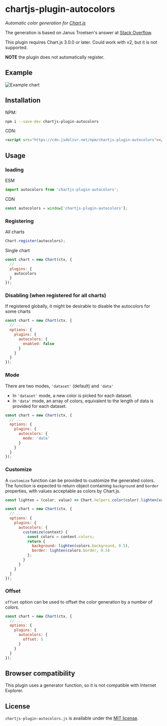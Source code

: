 # chartjs-plugin-autocolors

*Automatic color generation for [Chart.js](https://www.chartjs.org)*

The generation is based on Janus Troelsen's answer at [Stack Overflow](https://stackoverflow.com/a/13781114/10359775).

This plugin requires Chart.js 3.0.0 or later. Could work with v2, but it is not supported.

**NOTE** the plugin does not automatically register.

## Example

![Example chart](https://github.com/kurkle/chartjs-plugin-autocolors/raw/master/sample.png "Example chart")

## Installation

NPM:

```bash
npm i --save-dev chartjs-plugin-autocolors
```

CDN:

```html
<script src="https://cdn.jsdelivr.net/npm/chartjs-plugin-autocolors"></script>
```

## Usage

### loading

ESM

```js
import autocolors from 'chartjs-plugin-autocolors';
```

CDN

```js
const autocolors = window['chartjs-plugin-autocolors'];
```

### Registering

All charts

```js
Chart.register(autocolors);
```

Single chart

```js
const chart = new Chart(ctx, {
  // ...
  plugins: {
    autocolors
  }
});
```

### Disabling (when registered for all charts)

If registered globally, it might be desirable to disable the autocolors for some charts

```js
const chart = new Chart(ctx, {
  // ...
  options: {
    plugins: {
      autocolors: {
        enabled: false
      }
    }
  }
});
```

### Mode

There are two modes, `'dataset'` (default) and `'data'`

- In `'dataset'` mode, a new color is picked for each dataset.
- In `'data'` mode, an array of colors, equivalent to the length of data is provided for each dataset.

```js
const chart = new Chart(ctx, {
  // ...
  options: {
    plugins: {
      autocolors: {
        mode: 'data'
      }
    }
  }
});
```

### Customize

A `customize` function can be provided to customize the generated colors.
The function is expected to return object containing `background` and `border` properties,
with values acceptable as colors by Chart.js.

```js
const lighten = (color, value) => Chart.helpers.color(color).lighten(value).rgbString();

const chart = new Chart(ctx, {
  // ...
  options: {
    plugins: {
      autocolors: {
        customize(context) {
          const colors = context.colors;
          return {
            background: lighten(colors.background, 0.5),
            border: lighten(colors.border, 0.5)
          };
        }
      }
    }
  }
});
```

### Offset

`offset` option can be used to offset the color generation by a number of colors.

```js
const chart = new Chart(ctx, {
  // ...
  options: {
    plugins: {
      autocolors: {
        offset: 5
      }
    }
  }
});
```

## Browser compatibility

This plugin uses a generator function, so it is not compatible with Internet Explorer.

## License

`chartjs-plugin-autocolors.js` is available under the [MIT license](https://github.com/kurkle/chartjs-plugin-autocolors/blob/master/LICENSE).
